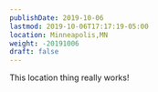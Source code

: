```yaml
---
publishDate: 2019-10-06
lastmod: 2019-10-06T17:17:19-05:00
location: Minneapolis,MN
weight: -20191006
draft: false
---
```

This location thing really works!
 